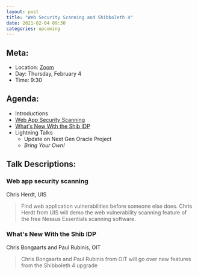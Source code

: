 ```yaml
---
layout: post
title: "Web Security Scanning and Shibboleth 4"
date: 2021-02-04 09:30
categories: upcoming
---
```


## Meta:

- Location: [Zoom](https://z.umn.edu/cpmstream)
- Day: Thursday, February 4
- Time: 9:30

## Agenda:

- Introductions
- [Web App Security Scanning](#web-app-security-scanning)
- [What's New With the Shib IDP](#whats-new-with-the-shib-idp)
- Lightning Talks
  - Update on Next Gen Oracle Project
  - _Bring Your Own!_

## Talk Descriptions:

### Web app security scanning
Chris Herdt, UIS

> Find web application vulnerabilities before someone else does. Chris Herdt from UIS will demo the web vulnerability scanning feature of the free Nessus Essentials scanning software.


### What's New With the Shib IDP
Chris Bongaarts and Paul Rubinis, OIT

> Chris Bongaarts and Paul Rubinis from OIT will go over new features from the Shibboleth 4 upgrade
